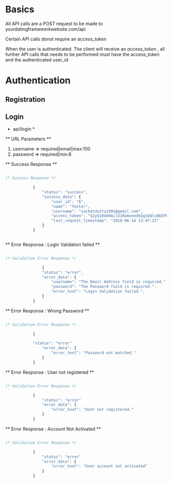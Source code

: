 # Basics

All API calls are a POST request to be made to yourdatingframeworkwebsite.com/api 

Certain API calls donot require an *access_token*

When the user is authenticated. The client will receive an *access_token* , all further API calls that needs to be performed must have the access_token and the authenticated user_id


# Authentication

## Registration

## Login

* api/login *

** URL Parameters **

1. username => required|email|max:100
2. password => required|min:8

** Success Response **

``` javascript

/* Success Response */

			{
				"status": "success",
				"success_data": {
					"user_id": "6",
					"name": "Tester",
					"username": "saikatdutta1991@gmail.com",
					"access_token": "$2y$10$hHAilU1RamonedkGg1bQlu0EEPKW0M6itIXrQEXx6fUiWHCcVth1S",
					"last_request_timestamp": "2016-06-16 13:47:21"
				}
			}



```


** Error Response : Login Validation failed **

``` javascript

/* Validation Error Response */

      			{
				"status": "error",
				"error_data": {
					"username": "The Email Address field is required.",
					"password": "The Password field is required.",
					"error_text": "Login Validation failed.",
				}
			}

```

** Error Response : Wrong Password **

``` javascript

/* Validation Error Response */

			{
			
			"status": "error"
				"error_data": {
					"error_text": "Password not matched."
				}
			}

```

** Error Response : User not registered **

``` javascript

/* Validation Error Response */

			{
				"status": "error"
				"error_data": {
					"error_text": "User not registered."
				}
			}

```


** Error Response : Account Not Activated **

``` javascript

/* Validation Error Response */

			{
				"status": "error"
				"error_data": {
					"error_text": "User account not activated"
				}
			}

```


